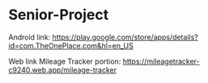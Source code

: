 # Senior-Project
Android link: https://play.google.com/store/apps/details?id=com.TheOnePlace.com&hl=en_US

Web link Mileage Tracker portion: https://mileagetracker-c9240.web.app/mileage-tracker
